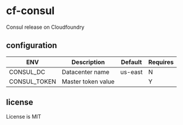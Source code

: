 # cf-consul

Consul release on Cloudfoundry

## configuration

| ENV | Description | Default | Requires |
|-----|-------------|---------|----------|
| CONSUL\_DC | Datacenter name | us-east | N |
| CONSUL\_TOKEN | Master token value | | Y |

## license
License is MIT
